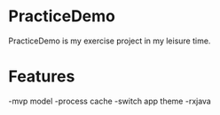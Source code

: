# PracticeDemo

PracticeDemo is my  exercise project in my leisure time.

# Features
-mvp model
-process cache
-switch app theme
-rxjava


